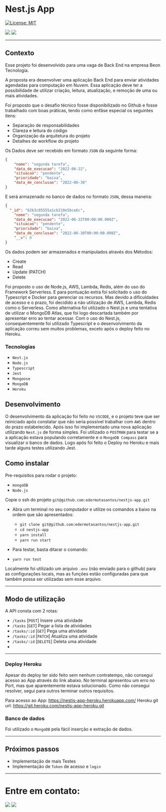 # Nest.js App

[![License: MIT](https://img.shields.io/badge/License-MIT-green.svg)](https://opensource.org/licenses/MIT)

<div> 
  <a href="https://www.linkedin.com/in/eder-santos-dev/" target="_blank"><img src="https://img.shields.io/badge/-LinkedIn-%230077B5?style=for-the-badge&logo=linkedin&logoColor=white" target="_blank"></a> 
  <a href = "mailto:eder.mota@outlook.com"><img src="https://img.shields.io/badge/Microsoft_Outlook-0078D4?style=for-the-badge&logo=microsoft-outlook&logoColor=white" target="_blank"></a> 
</div>

---
## Contexto

Esse projeto foi desenvolvido para uma vaga de Back End na empresa Beon Tecnologia.

A proposta era desenvolver uma aplicação Back End para enviar atividades agendadas para computação em Nuvem. Essa aplicação deve ter a possibilidade de utilizar criação, leitura, atualização, e remoção de uma ou mais atividades. 

Foi proposto que o desafio técnico fosse disponibilizado no Github e fosse trabalhado com boas práticas, tendo como enfâse especial os seguintes itens:
- Separação de responsabilidades
- Clareza e leitura do código 
- Organização da arquitetura do projeto
- Detalhes de workflow do projeto

Os Dados deve ser recebido em formato `JSON` da seguinte forma:

```json
{
    "nome": "segunda tarefa",
    "data_de_execucao": "2022-06-22",
    "situacao": "pendente",
    "prioridade": "baixa",
    "data_de_conclusao": "2022-06-30"
}
```

E será armazenado no banco de dados no formato `JSON`, dessa maneira:

```json
{
  "_id": "62b3c85555a1cb218e5bce6c",
    "nome": "segunda tarefa",
    "data_de_execucao": "2022-06-22T00:00:00.000Z",
    "situacao": "pendente",
    "prioridade": "baixa",
    "data_de_conclusao": "2022-06-30T00:00:00.000Z",
    "__v": 0
}
```

Os dados podem ser armazenados e manipulados através dos Métodos:
- Create
- Read
- Update (PATCH)
- Delete

Foi proposto o uso de Node.js, AWS, Lambda, Redis, além do uso do Framework Serverless. E para pontuação extra foi solicitado o uso do Typescript e Docker para gerenciar os recursos. Mas devido a dificuldades de acesso e o prazo, foi decidido a não utilização de AWS, Lambda, Redis como o Serverless. Como alternativa foi utilizado o Nest.js e uma tentativa de utilizar o MongoDB Atlas, que foi logo descartada também por apresentar erro ao tentar acessar. Com o uso do Nest.js, consequentemente foi utilizado Typescript e o desenvolvimento da aplicação correu sem muitos problemas, exceto após o deploy feito no Heroku.  


### Tecnologias

* `Nest.js`
* `Node.js`
* `Typescript`
* `Jest`
* `Mongoose`
* `MongoDB`
* `Heroku`

## Desenvolvimento

O desenvolvimento da aplicação foi feito no `VSCODE`, e o projeto teve que ser reiniciado após constatar que não seria possível trabalhar com `AWS` dentro do prazo estabelecido. Após isso foi implementado uma nova aplicação utilizando `Nest.js` de forma simples. Foi utilizado o `POSTMAN` para testar se a a aplicação estava populando corretamente e o `MongoDB Compass` para visualizar o banco de dados. Logo após foi feito o Deploy no Heroku e mais tarde alguns testes utilizando Jest.

## Como instalar

Pre-requisitos para rodar o projeto: 
- `mongoDB`
- `Node.js`

Copie o ssh do projeto `git@github.com:edermotasantos/nestjs-app.git`

* Abra um terminal no seu computador e utilize os comandos a baixo na ordem que são apresentados:

  * `git clone git@github.com:edermotasantos/nestjs-app.git`
  * `cd nestjs-app`
  * `yarn install`
  * `yarn run start`

* Para testar, basta ditarar o comando:
* `yarn run test`
  
Localmente foi utilizado um arquivo `.env` (não enviado para o github) para as configurações locais, mas as funções estão configuradas para que também possa ser utilizadas sem esse arquivo.

---

## Modo de utilização

A API consta com 2 rotas: 
* `/tasks` [`POST`] Insere uma atividade
* `/tasks` [`GET`]  Pegar a lista de atividades
* `/tasks/:id` [`GET`] Pega uma atividade
* `/tasks/:id` [`PATCH`] Atualiza uma atividade
* `/tasks/:id` [`DELETE`] Deleta uma atividade
*  
---

### Deploy Heroku

Apesar do deploy ter sido feito sem nenhum contratempo, não consegui acesso ao App através do link abaixo. No terminal apresentou um erro no Port, mas que aparentemente estava solucionado. Como não consegui resolver, segui para outros terminar outros requisitos. 

Para acesso ao App: https://nestjs-app-heroku.herokuapp.com/
Heroku git url: https://git.heroku.com/nestjs-app-heroku.git



### Banco de dados

Foi utilizado o `MongoDB` pela fácil inserção e extração de dados.

---

## Próximos passos

* Implementação de mais Testes
* Implementação de `Token` de acesso e `login`

---


# Entre em contato:

<div> 
  <a href="https://www.linkedin.com/in/eder-santos-dev/" target="_blank"><img src="https://img.shields.io/badge/-LinkedIn-%230077B5?style=for-the-badge&logo=linkedin&logoColor=white" target="_blank"></a> 
  <a href = "mailto:eder.mota@outlook.com"><img src="https://img.shields.io/badge/Microsoft_Outlook-0078D4?style=for-the-badge&logo=microsoft-outlook&logoColor=white" target="_blank"></a> 
</div>
